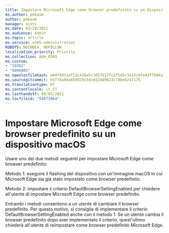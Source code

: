 ```yaml
---
title: Impostare Microsoft Edge come browser predefinito su un dispositivo macOS
ms.author: pebaum
author: pebaum
manager: scotv
ms.date: 03/29/2021
ms.audience: Admin
ms.topic: article
ms.service: o365-administration
ROBOTS: NOINDEX, NOFOLLOW
localization_priority: Priority
ms.collection: Adm_O365
ms.custom:
- "10362"
- "9006005"
ms.openlocfilehash: e04f8931ef12c426a5c3d5f617fc5f5d5c3a15c6fe43f7b84a7e97e8ee04e3fc
ms.sourcegitcommit: b5f7da89a650d2915dc652449623c78be6247175
ms.translationtype: HT
ms.contentlocale: it-IT
ms.lasthandoff: 08/05/2021
ms.locfileid: "54073964"
---
```

# <a name="set-microsoft-edge-as-the-default-browser-on-a-macos-device"></a>Impostare Microsoft Edge come browser predefinito su un dispositivo macOS

Usare uno dei due metodi seguenti per impostare Microsoft Edge come browser predefinito:

Metodo 1: eseguire il flashing del dispositivo con un'immagine macOS in cui Microsoft Edge sia già stato impostato come browser predefinito.

Metodo 2: impostare il criterio DefaultBrowserSettingEnabled per chiedere all'utente di impostare Microsoft Edge come browser predefinito.

Entrambi i metodi consentono a un utente di cambiare il browser predefinito. Per questo motivo, si consiglia di implementare il criterio DefaultBrowserSettingEnabled anche con il metodo 1. Se un utente cambia il browser predefinito dopo aver implementato il criterio, quest'ultimo chiederà all'utente di reimpostare come browser predefinito Microsoft Edge.
